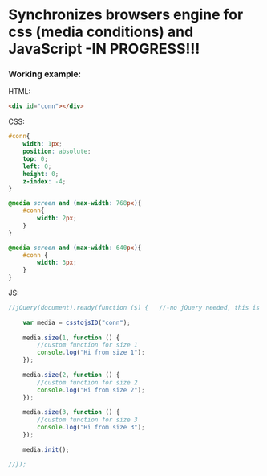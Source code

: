 # Synchronizes browsers engine for css (media conditions) and JavaScript -IN PROGRESS!!!

### Working example:

HTML:
```html
<div id="conn"></div>
```

CSS:
```css
#conn{
    width: 1px;
    position: absolute;
    top: 0;
    left: 0;
    height: 0;
    z-index: -4;
}

@media screen and (max-width: 768px){
    #conn{
        width: 2px;
    }
}

@media screen and (max-width: 640px){
    #conn {
        width: 3px;
    }
}
```

JS:
```javascript
//jQuery(document).ready(function ($) {   //-no jQuery needed, this is writen only to point to loading point
    
    var media = csstojsID("conn");
    
    media.size(1, function () {
        //custom function for size 1
        console.log("Hi from size 1");
    });
    
    media.size(2, function () {
        //custom function for size 2
        console.log("Hi from size 2");
    });
    
    media.size(3, function () {
        //custom function for size 3
        console.log("Hi from size 3");
    });
    
    media.init();
    
//});
```
